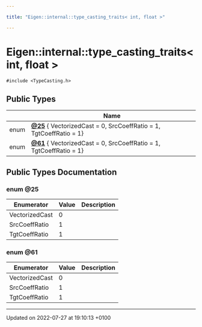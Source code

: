 ```yaml
---

title: "Eigen::internal::type_casting_traits< int, float >"

---
```


# Eigen::internal::type_casting_traits< int, float >






`#include <TypeCasting.h>`

## Public Types

|                | Name           |
| -------------- | -------------- |
| enum| **[@25](http://example.org/classes/structeigen_1_1internal_1_1type__casting__traits_3_01int_00_01float_01_4/#enum-@25)** { VectorizedCast = 0, SrcCoeffRatio = 1, TgtCoeffRatio = 1} |
| enum| **[@61](http://example.org/classes/structeigen_1_1internal_1_1type__casting__traits_3_01int_00_01float_01_4/#enum-@61)** { VectorizedCast = 0, SrcCoeffRatio = 1, TgtCoeffRatio = 1} |

## Public Types Documentation

### enum @25

| Enumerator | Value | Description |
| ---------- | ----- | ----------- |
| VectorizedCast | 0|   |
| SrcCoeffRatio | 1|   |
| TgtCoeffRatio | 1|   |




### enum @61

| Enumerator | Value | Description |
| ---------- | ----- | ----------- |
| VectorizedCast | 0|   |
| SrcCoeffRatio | 1|   |
| TgtCoeffRatio | 1|   |




-------------------------------

Updated on 2022-07-27 at 19:10:13 +0100